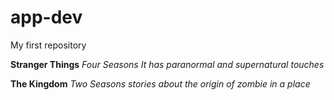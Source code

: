 # app-dev
My first repository

**Stranger Things**
*Four Seasons*
*It has paranormal and supernatural touches*

**The Kingdom**
*Two Seasons*
*stories about the origin of zombie in a place*
